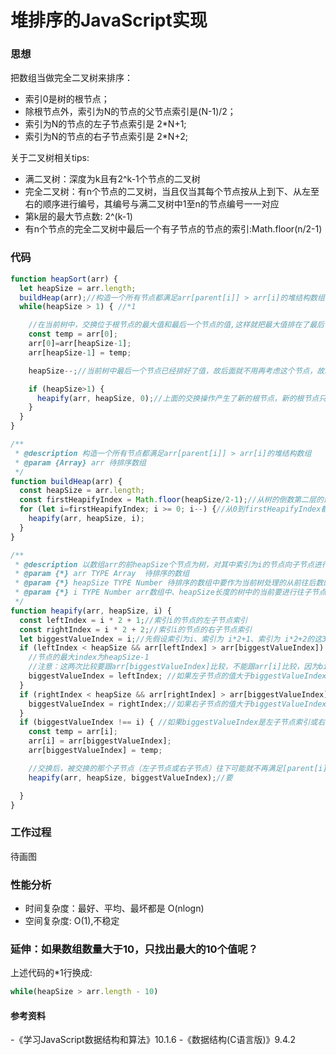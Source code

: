 # 堆排序的JavaScript实现

### 思想
把数组当做完全二叉树来排序：

- 索引0是树的根节点；
- 除根节点外，索引为N的节点的父节点索引是(N-1)/2；
- 索引为N的节点的左子节点索引是 2*N+1;
- 索引为N的节点的右子节点索引是 2*N+2;

关于二叉树相关tips:

- 满二叉树：深度为k且有2^k-1个节点的二叉树
- 完全二叉树：有n个节点的二叉树，当且仅当其每个节点按从上到下、从左至右的顺序进行编号，其编号与满二叉树中1至n的节点编号一一对应
- 第k层的最大节点数: 2^(k-1)
- 有n个节点的完全二叉树中最后一个有子节点的节点的索引:Math.floor(n/2-1)

### 代码
```js
function heapSort(arr) {
  let heapSize = arr.length;
  buildHeap(arr);//构造一个所有节点都满足arr[parent[i]] > arr[i]的堆结构数组，这样就把值最大的那个节点换到了根节点
  while(heapSize > 1) { //*1

    //在当前树中，交换位于根节点的最大值和最后一个节点的值,这样就把最大值排在了最后一个节点，这样就排好了最大值
    const temp = arr[0];
    arr[0]=arr[heapSize-1];
    arr[heapSize-1] = temp;

    heapSize--;//当前树中最后一个节点已经排好了值，故后面就不用再考虑这个节点，故新的树的大小减一

    if (heapSize>1) {
      heapify(arr, heapSize, 0);//上面的交换操作产生了新的根节点，新的根节点只是通过跟最后一个节点交换得到的值，故新的根节点不满足条件arr[parent[i]]<arr[i]，所以要对根节点再次进行heaplify
    }
  }
}

/**
 * @description 构造一个所有节点都满足arr[parent[i]] > arr[i]的堆结构数组
 * @param {Array} arr 待排序数组
 */
function buildHeap(arr) {
  const heapSize = arr.length;
  const firstHeapifyIndex = Math.floor(heapSize/2-1);//从树的倒数第二层的最后一个有子节点的节点（对于满二叉树就是倒数第二层的最后一个节点）开始进行heapify处理。Math.floor(heapSize/2-1)就是这个最后一个有子节点的节点索引。
  for (let i=firstHeapifyIndex; i >= 0; i--) {//从0到firstHeapifyIndex都要进行heapify处理，才能把最大的那个节点换到根节点
    heapify(arr, heapSize, i);
  }
}

/**
 * @description 以数组arr的前heapSize个节点为树，对其中索引为i的节点向子节点进行替换，直到满足从i往下的子节点都有arr[parent[i]]>=arr[i]
 * @param {*} arr TYPE Array  待排序的数组
 * @param {*} heapSize TYPE Number 待排序的数组中要作为当前树处理的从前往后数的节点个数，即待排序数组中前heapSize个点是要作为树来处理
 * @param {*} i TYPE Number arr数组中、heapSize长度的树中的当前要进行往子节点替换的节点的索引
 */
function heapify(arr, heapSize, i) {
  const leftIndex = i * 2 + 1;//索引i的节点的左子节点索引
  const rightIndex = i * 2 + 2;//索引i的节点的右子节点索引
  let biggestValueIndex = i;//先假设索引为i、索引为 i*2+1、索引为 i*2+2的这3个节点（即索引为i的节点及其左子节点、右子节点）中值最大的节点是索引为i的节点。
  if (leftIndex < heapSize && arr[leftIndex] > arr[biggestValueIndex]) {
    //节点的最大index为heapSize-1
    //注意：这两次比较要跟arr[biggestValueIndex]比较，不能跟arr[i]比较，因为biggestValueIndex是会在左右i之间更新的
    biggestValueIndex = leftIndex; //如果左子节点的值大于biggestValueIndex的值（此时就是根节点的值），那么更新biggestValueIndex为左子节点索引
  }
  if (rightIndex < heapSize && arr[rightIndex] > arr[biggestValueIndex]) {
    biggestValueIndex = rightIndex;//如果右子节点的值大于biggestValueIndex的值(此时可能是根节点的值，也可能是左子节点的值)，那么更新biggestValueIndex为右子节点索引
  }
  if (biggestValueIndex !== i) { //如果biggestValueIndex是左子节点索引或右子节点索引，那么交换根节点与biggestValueIndex节点的值
    const temp = arr[i];
    arr[i] = arr[biggestValueIndex];
    arr[biggestValueIndex] = temp;

    //交换后，被交换的那个子节点（左子节点或右子节点）往下可能就不再满足[parent[i]]>=arr[i]，所以要继续对biggestValueIndex进行heaify处理，即将biggestValueIndex可能需要和子节点进行值交换,直到树的这个分支到叶子节点都满足arr[parent[i]]>=arr[i]
    heapify(arr, heapSize, biggestValueIndex);//要

  }
}
```

### 工作过程

待画图

### 性能分析
- 时间复杂度：最好、平均、最坏都是 O(nlogn)
- 空间复杂度: O(1),不稳定

### 延伸：如果数组数量大于10，只找出最大的10个值呢？
上述代码的*1行换成:

```js
while(heapSize > arr.length - 10)

```

#### 参考资料
-《学习JavaScript数据结构和算法》10.1.6
-《数据结构(C语言版)》9.4.2